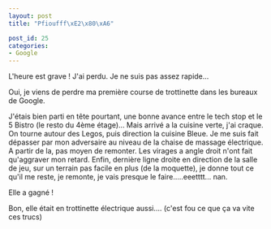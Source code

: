 ```yaml
---
layout: post
title: "Pfioufff\xE2\x80\xA6"

post_id: 25
categories:
- Google
---
```


L'heure est grave ! J'ai perdu. Je ne suis pas assez rapide...

Oui, je viens de perdre ma première course de trottinette dans les bureaux de Google.

J'étais bien parti en tête pourtant, une bonne avance entre le tech stop et le 5 Bistro (le resto du 4ème étage)... Mais arrivé a la cuisine verte, j'ai craque. On tourne autour des Legos, puis direction la cuisine Bleue. Je me suis fait dépasser par mon adversaire au niveau de la chaise de massage électrique. A partir de la, pas moyen de remonter. Les virages a angle droit n'ont fait qu'aggraver mon retard. Enfin, dernière ligne droite en direction de la salle de jeu, sur un terrain pas facile en plus (de la moquette), je donne tout ce qu'il me reste, je remonte, je vais presque le faire.....eeetttt... nan.

Elle a gagné !

Bon, elle était en trottinette électrique aussi.... (c'est fou ce que ça va vite ces trucs)

